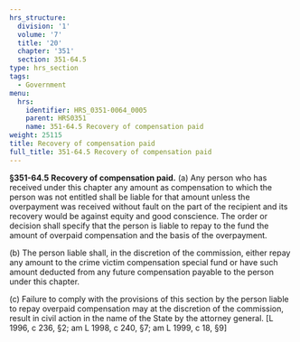 ```yaml
---
hrs_structure:
  division: '1'
  volume: '7'
  title: '20'
  chapter: '351'
  section: 351-64.5
type: hrs_section
tags:
  - Government
menu:
  hrs:
    identifier: HRS_0351-0064_0005
    parent: HRS0351
    name: 351-64.5 Recovery of compensation paid
weight: 25115
title: Recovery of compensation paid
full_title: 351-64.5 Recovery of compensation paid
---
```

**§351-64.5** **Recovery of compensation paid.** (a) Any person who has received under this chapter any amount as compensation to which the person was not entitled shall be liable for that amount unless the overpayment was received without fault on the part of the recipient and its recovery would be against equity and good conscience. The order or decision shall specify that the person is liable to repay to the fund the amount of overpaid compensation and the basis of the overpayment.

(b) The person liable shall, in the discretion of the commission, either repay any amount to the crime victim compensation special fund or have such amount deducted from any future compensation payable to the person under this chapter.

(c) Failure to comply with the provisions of this section by the person liable to repay overpaid compensation may at the discretion of the commission, result in civil action in the name of the State by the attorney general. [L 1996, c 236, §2; am L 1998, c 240, §7; am L 1999, c 18, §9]